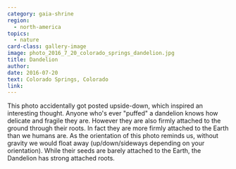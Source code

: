 ```yaml
---
category: gaia-shrine
region:
  - north-america
topics:
  - nature
card-class: gallery-image
image: photo_2016_7_20_colorado_springs_dandelion.jpg
title: Dandelion
author:
date: 2016-07-20
text: Colorado Springs, Colorado
link:
---
```

This photo accidentally got posted upside-down, which inspired an interesting thought. Anyone who's ever "puffed" a dandelion knows how delicate and fragile they are. However they are also firmly attached to the ground through their roots. In fact they are more firmly attached to the Earth than we humans are. As the orientation of this photo reminds us, without gravity we would float away (up/down/sideways depending on your orientation). While their seeds are barely attached to the Earth, the Dandelion has strong attached roots.
